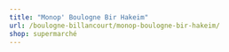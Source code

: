 ```yaml
---
title: "Monop' Boulogne Bir Hakeim"
url: /boulogne-billancourt/monop-boulogne-bir-hakeim/
shop: supermarché
---
```

